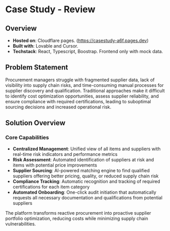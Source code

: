 # Case Study - Review

## Overview
- **Hosted on**: Cloudflare pages. (https://casestudy-a6f.pages.dev)
- **Built with**: Lovable and Cursor.
- **Techstack**: React, Typescript, Boostrap. Frontend only with mock data.

## Problem Statement

Procurement managers struggle with fragmented supplier data, lack of visibility into supply chain risks, and time-consuming manual processes for supplier discovery and qualification. Traditional approaches make it difficult to identify cost optimization opportunities, assess supplier reliability, and ensure compliance with required certifications, leading to suboptimal sourcing decisions and increased operational risk.

## Solution Overview

### Core Capabilities

- **Centralized Management**: Unified view of all items and suppliers with real-time risk indicators and performance metrics
- **Risk Assessment**: Automated identification of suppliers at risk and items with potential price improvements
- **Supplier Sourcing**: AI-powered matching engine to find qualified suppliers offering better pricing, quality, or reduced supply chain risk
- **Compliance Tracking**: Automatic recognition and tracking of required certifications for each item category
- **Automated Onboarding**: One-click audit initiation that automatically requests all necessary documentation and qualifications from potential suppliers

The platform transforms reactive procurement into proactive supplier portfolio optimization, reducing costs while minimizing supply chain vulnerabilities.
